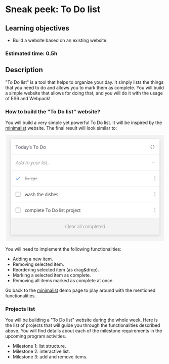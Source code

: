 
# Sneak peek: To Do list

## Learning objectives
- Build a website based on an existing website.

### Estimated time: 0.5h

## Description

"To Do list" is a tool that helps to organize your day. It simply lists the things that you need to do and allows you to mark them as complete.
You will build a simple website that allows for doing that, and you will do it with the usage of ES6 and Webpack!


### How to build the "To Do list" website?

You will build a very simple yet powerful To Do list. It will be inspired by the [minimalist](http://www.getminimalist.com/) website.
The final result will look similar to:

<p align="center">
  <img src="./images/todo_minimalist.png" alt="Basic UI" width="500px" />
</p>

You will need to implement the following functionalities:
- Adding a new item.
- Removing selected item.
- Reordering selected item (as drag&drop).
- Marking a selected item as complete.
- Removing all items marked as complete at once.

Go back to the [minimalist](http://www.getminimalist.com/) demo page to play around with the mentioned functionalities.



### Projects list

You will be building a "To Do list" website during the whole week. Here is the list of projects that will guide you through the functionalities described above. You will find details about each of the milestone requirements in the upcoming program activities.

- Milestone 1: list structure.
- Milestone 2: interactive list.
- Milestone 3: add and remove items.
